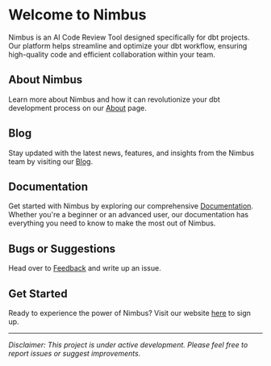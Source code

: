 # Welcome to Nimbus

Nimbus is an AI Code Review Tool designed specifically for dbt projects. Our platform helps streamline and optimize your dbt workflow, ensuring high-quality code and efficient collaboration within your team.

## About Nimbus

Learn more about Nimbus and how it can revolutionize your dbt development process on our [About](https://www.getnimbus.bot/about) page.

## Blog

Stay updated with the latest news, features, and insights from the Nimbus team by visiting our [Blog](https://www.getnimbus.bot/blog).

## Documentation

Get started with Nimbus by exploring our comprehensive [Documentation](https://www.docs.getnimbus.bot). Whether you're a beginner or an advanced user, our documentation has everything you need to know to make the most out of Nimbus.

## Bugs or Suggestions
Head over to [Feedback](https://github.com/nimbusapp-bot/feedback) and write up an issue.

## Get Started

Ready to experience the power of Nimbus? Visit our website [here](https://www.getnimbus.bot) to sign up.

---

*Disclaimer: This project is under active development. Please feel free to report issues or suggest improvements.*
